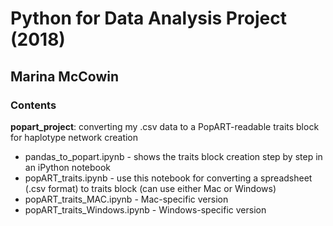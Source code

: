 # Python for Data Analysis Project (2018) #
## Marina McCowin ##

### Contents ###
**popart_project**: converting my .csv data to a PopART-readable traits block for haplotype network creation
- pandas_to_popart.ipynb - shows the traits block creation step by step in an iPython notebook
- popART_traits.ipynb - use this notebook for converting a spreadsheet (.csv format) to traits block (can use either Mac or Windows)
- popART_traits_MAC.ipynb - Mac-specific version
- popART_traits_Windows.ipynb - Windows-specific version
